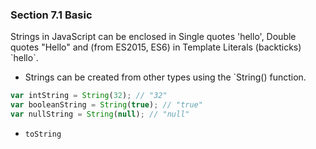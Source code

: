 ### Section 7.1 Basic
Strings in JavaScript can be enclosed in Single quotes 'hello', Double quotes "Hello" and (from ES2015, ES6) in Template Literals (backticks) \`hello\`.

- Strings can be created from other types using the `String() function.
```js
var intString = String(32); // "32"
var booleanString = String(true); // "true"
var nullString = String(null); // "null"
```
- `toString`
<!--stackedit_data:
eyJoaXN0b3J5IjpbNDYxMzc0MDgzXX0=
-->